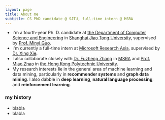 ```yaml
---
layout: page
title: About me
subtitle: CS PhD candidate @ SJTU, full-time intern @ MSRA
---
```


- I'm a fourth-year Ph. D. candidate at [the Department of Computer Science and Engineering](http://www.cs.sjtu.edu.cn/en/) in [Shanghai Jiao Tong University](http://en.sjtu.edu.cn), supervised by [Prof. Minyi Guo](http://www.cs.sjtu.edu.cn/~guo-my/).
- I'm currently a full-time intern at [Microsoft Research Asia](https://www.microsoft.com/en-us/research/lab/microsoft-research-asia/), supervised by [Dr. Xing Xie](https://www.microsoft.com/en-us/research/people/xingx/).
- I also collaborate closely with [Dr. Fuzheng Zhang](https://www.microsoft.com/en-us/research/people/fuzzhang/) in [MSRA](https://www.microsoft.com/en-us/research/lab/microsoft-research-asia/) and [Prof. Miao Zhao](https://www.comp.polyu.edu.hk/en-us/staffs/detail/4319) in [the Hong Kong Polytechnic University](https://www.polyu.edu.hk/web/en/home/index.html).
- My research interests lie in the general area of machine learning and data mining, particularly in **recommender systems** and **graph data mining**. I also dabble in **deep learning**, **natural language processing**, and **reinforcement learning**.


### my history
- blabla
- blabla
